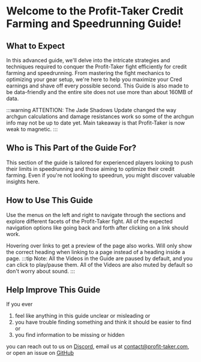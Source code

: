 # Welcome to the Profit-Taker Credit Farming and Speedrunning Guide!

## What to Expect

In this advanced guide, we'll delve into the intricate strategies and techniques required to conquer the Profit-Taker fight efficiently for credit farming and speedrunning. From mastering the fight mechanics to optimizing your gear setup, we're here to help you maximize your Cred earnings and shave off every possible second. This Guide is also made to be data-friendly and the entire site does not use more than about 160MB of data.

:::warning ATTENTION:
The Jade Shadows Update changed the way archgun calculations and damage resistances work so some of the archgun info may not be up to date yet. Main takeaway is that Profit-Taker is now weak to magnetic.
:::

## Who is This Part of the Guide For?

This section of the guide is tailored for experienced players looking to push their limits in speedrunning and those aiming to optimize their credit farming. Even if you're not looking to speedrun, you might discover valuable insights here.

## How to Use This Guide

Use the menus on the left and right to navigate through the sections and explore different facets of the Profit-Taker fight. All of the expected navigation options like going back and forth after clicking on a link should work.

Hovering over links to get a preview of the page also works. Will only show the correct heading when linking to a page instead of a heading inside a page.
:::tip Note:
All the Videos in the Guide are paused by default, and you can click to play/pause them. All of the Videos are also muted by default so don't worry about sound.
:::

## Help Improve This Guide

If you ever 
1. feel like anything in this guide unclear or misleading or 
2. you have trouble finding something and think it should be easier to find or
3. you find information to be missing or hidden 

you can reach out to us on [Discord](https://discord.profit-taker.com), email us at [contact@profit-taker.com](mailto:contact@profit-taker.com), or open an issue on [GitHub](https://github.com/KalaayPT/Profit-Taker-Guide)
